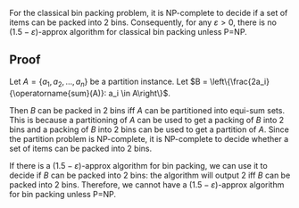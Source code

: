 For the classical bin packing problem, it is NP-complete to decide
if a set of items can be packed into 2 bins.
Consequently, for any $\varepsilon > 0$, there is no $(1.5-\varepsilon)$-approx
algorithm for classical bin packing unless P=NP.

## Proof

Let $A = \{a_1, a_2, \ldots, a_n\}$ be a partition instance.
Let $B = \left\{\frac{2a_i}{\operatorname{sum}(A)}: a_i \in A\right\}$.

Then $B$ can be packed in 2 bins iff $A$ can be partitioned into equi-sum sets.
This is because a partitioning of $A$ can be used to get a packing of $B$ into 2 bins
and a packing of $B$ into 2 bins can be used to get a partition of $A$.
Since the partition problem is NP-complete, it is NP-complete to decide whether
a set of items can be packed into 2 bins.

If there is a $(1.5-\varepsilon)$-approx algorithm for bin packing,
we can use it to decide if $B$ can be packed into 2 bins:
the algorithm will output 2 iff $B$ can be packed into 2 bins.
Therefore, we cannot have a $(1.5-\varepsilon)$-approx
algorithm for bin packing unless P=NP.
